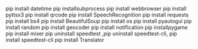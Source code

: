pip install datetime
pip installsubprocess
pip install webbrowser
pip install pyttsx3
pip install qrcode
pip install SpeechRecognition
pip install requests
pip install bs4 
pip install BeautifulSoup
pip install os
pip install pyautogui
pip install random
pip install geocoder
pip install notification
pip installpygame 
pip install mixer
pip uninstall speedtest ,pip uninstall speedtest-cli, pip install speedtest-cli
pip install Translator
